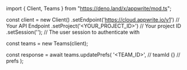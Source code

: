 import { Client, Teams } from "https://deno.land/x/appwrite/mod.ts";

const client = new Client()
    .setEndpoint('https://cloud.appwrite.io/v1') // Your API Endpoint
    .setProject('<YOUR_PROJECT_ID>') // Your project ID
    .setSession(''); // The user session to authenticate with

const teams = new Teams(client);

const response = await teams.updatePrefs(
    '<TEAM_ID>', // teamId
    {} // prefs
);

